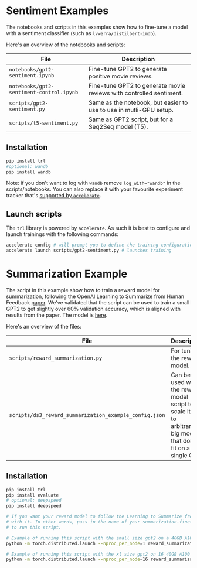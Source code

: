 # Sentiment Examples

The notebooks and scripts in this examples show how to fine-tune a model with a sentiment classifier (such as `lvwerra/distilbert-imdb`).

Here's an overview of the notebooks and scripts:

| File | Description |
|---|---|
| `notebooks/gpt2-sentiment.ipynb`  | Fine-tune GPT2 to generate positive movie reviews. |
| `notebooks/gpt2-sentiment-control.ipynb`  | Fine-tune GPT2 to generate movie reviews with controlled sentiment. |
| `scripts/gpt2-sentiment.py` | Same as the notebook, but easier to use to use in mutli-GPU setup. |
| `scripts/t5-sentiment.py` | Same as GPT2 script, but for a Seq2Seq model (T5). |


## Installation

```bash
pip install trl
#optional: wandb
pip install wandb
```

Note: if you don't want to log with `wandb` remove `log_with="wandb"` in the scripts/notebooks. You can also replace it with your favourite experiment tracker that's [supported by `accelerate`](https://huggingface.co/docs/accelerate/usage_guides/tracking).


## Launch scripts

The `trl` library is powered by `accelerate`. As such it is best to configure and launch trainings with the following commands:

```bash
accelerate config # will prompt you to define the training configuration
accelerate launch scripts/gpt2-sentiment.py # launches training
```

# Summarization Example
  
The script in this example show how to train a reward model for summarization, following the OpenAI Learning to Summarize from Human Feedback [paper](https://arxiv.org/abs/2009.01325). We've validated that the script can be used to train a small GPT2 to get slightly over 60% validation accuracy, which is aligned with results from the paper. The model is [here](https://huggingface.co/Tristan/gpt2_reward_summarization).

Here's an overview of the files:

| File | Description |
|---|---|
| `scripts/reward_summarization.py` | For tuning the reward model. |
| `scripts/ds3_reward_summarization_example_config.json` | Can be used with the reward model script to scale it up to arbitrarily big models that don't fit on a single GPU. |


## Installation

```bash
pip install trl
pip install evaluate
# optional: deepspeed
pip install deepspeed
```

```bash
# If you want your reward model to follow the Learning to Summarize from Human Feedback paper closely, then tune a GPT model on summarization and then instantiate the reward model
# with it. In other words, pass in the name of your summarization-finetuned gpt on the hub, instead of the name of the pretrained gpt2 like we do in the following examples of how
# to run this script.

# Example of running this script with the small size gpt2 on a 40GB A100 (A100's support bf16). Here, the global batch size will be 64:
python -m torch.distributed.launch --nproc_per_node=1 reward_summarization.py --bf16

# Example of running this script with the xl size gpt2 on 16 40GB A100's. Here the global batch size will still be 64:
python -m torch.distributed.launch --nproc_per_node=16 reward_summarization.py --per_device_train_batch_size=1 --per_device_eval_batch_size=1 --gradient_accumulation_steps=4 --gpt_model_name=gpt2-xl --bf16 --deepspeed=ds3_reward_summarization_example_config.json
```
